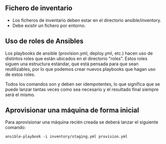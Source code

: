 ## Fichero de inventario

- Los ficheros de inventario deben estar en el directorio ansible/inventory.
- Debe existir un fichero por entorno.

## Uso de roles de Ansibles
Los playbooks de ansible (provision.yml, deploy.yml, etc.) hacen uso de distintos roles que están ubicados en el directorio "roles".
Estos roles siguen una estructura estándar, que está pensada para que sean reutilizables, por lo que podemos crear nuevos playbooks que hagan uso de estos roles.

Todos los comandos son y deben ser idempotentes, lo que significa que se puede lanzar tantas veces como sea necesario y el resultado final siempre será el mismo.

## Aprovisionar una máquina de forma inicial
Para aprovisionar una máquina recién creada se deberá lanzar el siguiente comando:

`ansible-playbook -i inventory/staging.yml provision.yml`
